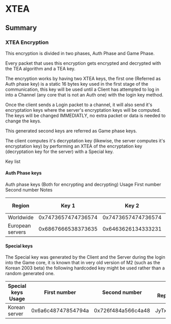 # XTEA

## Summary

### XTEA Encryption

This encryption is divided in two phases, Auth Phase and Game Phase.

Every packet that uses this encryption gets encrypted and decrypted with the
TEA algorithm and a TEA key.

The encryption works by having two XTEA keys, the first one
(Referred as Auth phase key) is a static 16 bytes key used in the first stage
of the communication, this key will be used until a Client has attempted to log
in into a Channel (any core that is not an Auth one) with the login key method.

Once the client sends a Login packet to a channel, it will also send it's 
encryptation keys where the server's encryptation keys will be computed.
The keys will be changed IMMEDIATLY, no extra packet or data is needed to
change the keys.

This generated second keys are referred as Game phase keys.

The client computes it's decryptation key (likewise, the server computes it's
encryptation key) by performing an XTEA of the encryptation key 
(decryptation key for the server) with a Special key.


Key list


#### Auth Phase keys

Auth phase keys (Both for encrypting and decrypting) Usage 	First number 	Second number 	Notes

| Region           | Key 1              | Key 2              | ASCII Representation |
|------------------|--------------------|--------------------|----------------------|
| Worldwide        | 0x7473657474736574 | 0x7473657474736574 | testtesttesttest     |
| European servers | 0x6867666538373635 | 0x6463626134333231 | 1234abcd5678efgh     |


#### Special keys

The Special key was generated by the Client and the Server during
the login into the Game core, it is known that in very old version of M2
(such as the Korean 2003 beta) 
the following hardcoded key might be used rather than a random generated one.


| Special keys Usage | First number       | Second number      | ASCII Representation |
|--------------------|--------------------|--------------------|----------------------|
| Korean server      | 0x6a6c48747854794a | 0x726f484a566c4a48 | JyTxtHljHJlVJHor     |


